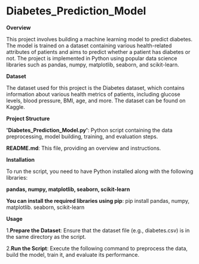 # Diabetes_Prediction_Model

**Overview**

This project involves building a machine learning model to predict diabetes. The model is trained on a dataset containing various health-related attributes of patients and aims to predict whether a patient has diabetes or not. The project is implemented in Python using popular data science libraries such as pandas, numpy, matplotlib, seaborn, and scikit-learn.

**Dataset**

The dataset used for this project is the Diabetes dataset, which contains information about various health metrics of patients, including glucose levels, blood pressure, BMI, age, and more. The dataset can be found on Kaggle.

**Project Structure**

**'Diabetes_Prediction_Model.py'**: Python script containing the data preprocessing, model building, training, and evaluation steps.

**README.md**: This file, providing an overview and instructions.

**Installation**

To run the script, you need to have Python installed along with the following libraries:

**pandas, 
numpy, 
matplotlib, 
seaborn, 
scikit-learn**

**You can install the required libraries using pip**:
pip install pandas, numpy, matplotlib. seaborn, scikit-learn

**Usage**

1.**Prepare the Dataset**: Ensure that the dataset file (e.g., diabetes.csv) is in the same directory as the script.

2.**Run the Script**: Execute the following command to preprocess the data, build the model, train it, and evaluate its performance.
